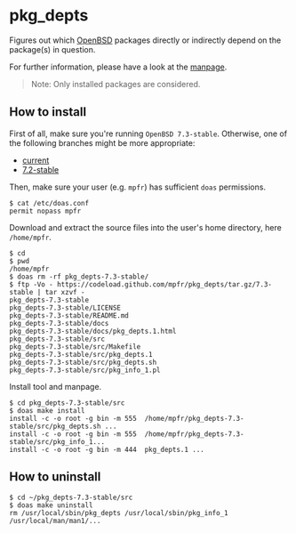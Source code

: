 # pkg_depts

Figures out which [OpenBSD](https://www.openbsd.org) packages directly or indirectly depend on the package(s) in question.

For further information, please have a look at the [manpage](https://mpfr.net/man/pkg_depts/7.3-stable/pkg_depts.1.html).

> Note: Only installed packages are considered.

## How to install

First of all, make sure you're running `OpenBSD 7.3-stable`. Otherwise, one of the following branches might be more appropriate:
* [current](https://github.com/mpfr/pkg_depts)
* [7.2-stable](https://github.com/mpfr/pkg_depts/tree/7.2-stable)

Then, make sure your user (e.g. `mpfr`) has sufficient `doas` permissions.

```
$ cat /etc/doas.conf
permit nopass mpfr
```

Download and extract the source files into the user's home directory, here `/home/mpfr`.

```
$ cd
$ pwd
/home/mpfr
$ doas rm -rf pkg_depts-7.3-stable/
$ ftp -Vo - https://codeload.github.com/mpfr/pkg_depts/tar.gz/7.3-stable | tar xzvf -
pkg_depts-7.3-stable
pkg_depts-7.3-stable/LICENSE
pkg_depts-7.3-stable/README.md
pkg_depts-7.3-stable/docs
pkg_depts-7.3-stable/docs/pkg_depts.1.html
pkg_depts-7.3-stable/src
pkg_depts-7.3-stable/src/Makefile
pkg_depts-7.3-stable/src/pkg_depts.1
pkg_depts-7.3-stable/src/pkg_depts.sh
pkg_depts-7.3-stable/src/pkg_info_1.pl
```

Install tool and manpage.

```
$ cd pkg_depts-7.3-stable/src
$ doas make install
install -c -o root -g bin -m 555  /home/mpfr/pkg_depts-7.3-stable/src/pkg_depts.sh ...
install -c -o root -g bin -m 555  /home/mpfr/pkg_depts-7.3-stable/src/pkg_info_1...
install -c -o root -g bin -m 444  pkg_depts.1 ...
```

## How to uninstall

```
$ cd ~/pkg_depts-7.3-stable/src
$ doas make uninstall
rm /usr/local/sbin/pkg_depts /usr/local/sbin/pkg_info_1 /usr/local/man/man1/...
```
